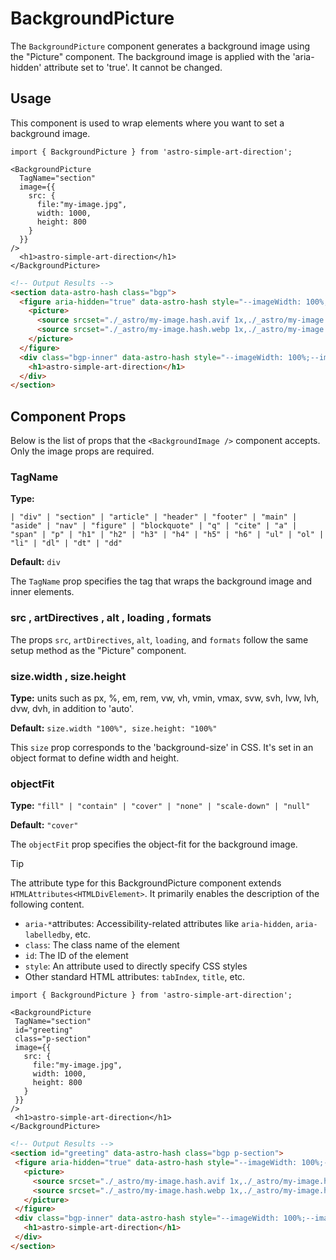 # **BackgroundPicture**

The `BackgroundPicture` component generates a background image using the "Picture" component.
The background image is applied with the 'aria-hidden' attribute set to 'true'. It cannot be changed.

## **Usage**

This component is used to wrap elements where you want to set a background image.

```tsx
import { BackgroundPicture } from 'astro-simple-art-direction';

<BackgroundPicture
  TagName="section" 
  image={{ 
    src: {
      file:"my-image.jpg",
      width: 1000,
      height: 800
    }
  }}
/>
  <h1>astro-simple-art-direction</h1>
</BackgroundPicture>
```

```html
<!-- Output Results -->
<section data-astro-hash class="bgp">
  <figure aria-hidden="true" data-astro-hash style="--imageWidth: 100%;--imageHeight: 100%;--attachment: cover;">
    <picture>
      <source srcset="./_astro/my-image.hash.avif 1x,./_astro/my-image.hash.avif 2x" sizes="(max-width: 500px) 100vw, 500px" type="image/avif">
      <source srcset="./_astro/my-image.hash.webp 1x,./_astro/my-image.hash.webp 2x" sizes="(max-width: 500px) 100vw, 500px" type="image/webp"> <img width="500" height="2000" src="./_astro/my-image.hash.jpg" srcset="./_astro/my-image.hash.jpg 1x,./_astro/my-image.hash.jpg 2x" sizes="(max-width: 500px) 100vw, 500px" loading="lazy" decoding="auto" alt="">
    </picture>
  </figure>
  <div class="bgp-inner" data-astro-hash style="--imageWidth: 100%;--imageHeight: 100%;--attachment: cover;">
    <h1>astro-simple-art-direction</h1>
  </div>
</section>
```

## **Component Props**

Below is the list of props that the ```<BackgroundImage />``` component accepts. Only the image props are required.

### **TagName**

**Type:**

```tsx
| "div" | "section" | "article" | "header" | "footer" | "main" | "aside" | "nav" | "figure" | "blockquote" | "q" | "cite" | "a" | "span" | "p" | "h1" | "h2" | "h3" | "h4" | "h5" | "h6" | "ul" | "ol" | "li" | "dl" | "dt" | "dd"
```

**Default:** `div`

The `TagName` prop specifies the tag that wraps the background image and inner elements.

### **src** , **artDirectives** , **alt** , **loading** , **formats**

The props `src`, `artDirectives`, `alt`, `loading`, and `formats` follow the same setup method as the "Picture" component.

### **size.width** , **size.height**

**Type:** units such as px, %, em, rem, vw, vh, vmin, vmax, svw, svh, lvw, lvh, dvw, dvh, in addition to 'auto'.

**Default:** `size.width "100%", size.height: "100%"`

This `size` prop corresponds to the 'background-size' in CSS. It's set in an object format to define width and height.

### **objectFit**

**Type:** `"fill" | "contain" | "cover" | "none" | "scale-down" | "null"`

**Default:** `"cover"`

The `objectFit` prop specifies the object-fit for the background image.

>[!TIP]
>The attribute type for this BackgroundPicture component extends `HTMLAttributes<HTMLDivElement>`.
>It primarily enables the description of the following content.
>
>- `aria-*`attributes: Accessibility-related attributes like `aria-hidden`, `aria-labelledby`, etc.
>- `class`: The class name of the element
>- `id`: The ID of the element
>- `style`: An attribute used to directly specify CSS styles
>- Other standard HTML attributes: `tabIndex`, `title`, etc.
>
>```tsx
>import { BackgroundPicture } from 'astro-simple-art-direction';
>
><BackgroundPicture
>  TagName="section" 
>  id="greeting"
>  class="p-section"
>  image={{ 
>    src: {
>      file:"my-image.jpg",
>      width: 1000,
>      height: 800
>    }
>  }}
>/>
>  <h1>astro-simple-art-direction</h1>
></BackgroundPicture>
>```
>
>```html
><!-- Output Results -->
><section id="greeting" data-astro-hash class="bgp p-section">
>  <figure aria-hidden="true" data-astro-hash style="--imageWidth: 100%;--imageHeight: 100%;--attachment: cover;">
>    <picture>
>      <source srcset="./_astro/my-image.hash.avif 1x,./_astro/my-image.hash.avif 2x" sizes="(max-width: 500px) 100vw, 500px" type="image/avif">
>      <source srcset="./_astro/my-image.hash.webp 1x,./_astro/my-image.hash.webp 2x" sizes="(max-width: 500px) 100vw, 500px" type="image/webp"> <img width="500" height="2000" src="./_astro/my-image.hash.jpg" srcset="./_astro/my-image.hash.jpg 1x,./_astro/my-image.hash.jpg 2x" sizes="(max-width: 500px) 100vw, 500px" loading="lazy" decoding="auto" alt="">
>    </picture>
>  </figure>
>  <div class="bgp-inner" data-astro-hash style="--imageWidth: 100%;--imageHeight: 100%;--attachment: cover;">
>    <h1>astro-simple-art-direction</h1>
>  </div>
></section>
>```
